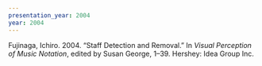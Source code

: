 ```yaml
---
presentation_year: 2004
year: 2004
---
```


Fujinaga, Ichiro. 2004. “Staff Detection and Removal.” In <i>Visual Perception of Music Notation</i>, edited by Susan George, 1–39. Hershey: Idea Group Inc.